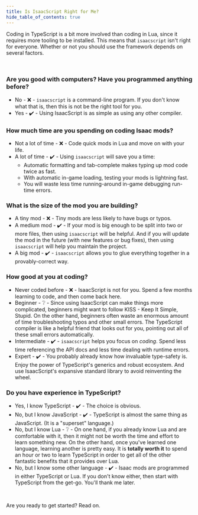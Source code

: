 ```yaml
---
title: Is IsaacScript Right for Me?
hide_table_of_contents: true
---
```


Coding in TypeScript is a bit more involved than coding in Lua, since it requires more tooling to be installed. This means that `isaacscript` isn't right for everyone. Whether or not you should use the framework depends on several factors.

<br />

### Are you good with computers? Have you programmed anything before?

- No - ❌ - `isaacscript` is a command-line program. If you don't know what that is, then this is not be the right tool for you.
- Yes - ✔️ - Using IsaacScript is as simple as using any other compiler.

### How much time are you spending on coding Isaac mods?

- Not a lot of time - ❌ - Code quick mods in Lua and move on with your life.
- A lot of time - ✔️ - Using `isaacscript` will save you a time:
  - Automatic formatting and tab-complete makes typing up mod code twice as fast.
  - With automatic in-game loading, testing your mods is lightning fast.
  - You will waste less time running-around in-game debugging run-time errors.

### What is the size of the mod you are building?

- A tiny mod - ❌ - Tiny mods are less likely to have bugs or typos.
- A medium mod - ✔️ - If your mod is big enough to be split into two or more files, then using `isaacscript` will be helpful. And if you will update the mod in the future (with new features or bug fixes), then using `isaacscript` will help you maintain the project.
- A big mod - ✔️ - `isaacscript` allows you to glue everything together in a provably-correct way.

### How good at you at coding?

- Never coded before - ❌ - IsaacScript is not for you. Spend a few months learning to code, and then come back here.
- Beginner - ❔ - Since using IsaacScript can make things more complicated, beginners might want to follow KISS - Keep It Simple, Stupid. On the other hand, beginners often waste an enormous amount of time troubleshooting typos and other small errors. The TypeScript compiler is like a helpful friend that looks out for you, pointing out all of these small errors automatically.
- Intermediate - ✔️ - `isaacscript` helps you focus on _coding_. Spend less time referencing the API docs and less time dealing with runtime errors.
- Expert - ✔️ - You probably already know how invaluable type-safety is. Enjoy the power of TypeScript's generics and robust ecosystem. And use IsaacScript's expansive standard library to avoid reinventing the wheel.

### Do you have experience in TypeScript?

- Yes, I know TypeScript - ✔️ - The choice is obvious.
- No, but I know JavaScript - ✔️ - TypeScript is almost the same thing as JavaScript. (It is a "superset" language.)
- No, but I know Lua - ❔ - On one hand, if you already know Lua and are comfortable with it, then it might not be worth the time and effort to learn something new. On the other hand, once you've learned one language, learning another is pretty easy. It is **totally worth it** to spend an hour or two to learn TypeScript in order to get all of the other fantastic benefits that it provides over Lua.
- No, but I know some other language - ✔️ - Isaac mods are programmed in either TypeScript or Lua. If you don't know either, then start with TypeScript from the get-go. You'll thank me later.

<br />

Are you ready to get started? Read on.

